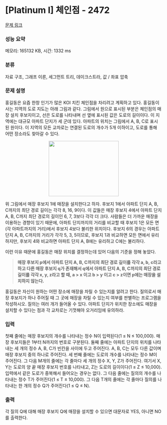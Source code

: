 # [Platinum I] 체인점 - 2472 

[문제 링크](https://www.acmicpc.net/problem/2472) 

### 성능 요약

메모리: 165132 KB, 시간: 1332 ms

### 분류

자료 구조, 그래프 이론, 세그먼트 트리, 데이크스트라, 값 / 좌표 압축

### 문제 설명

<p>홍길동은 요즘 한창 인기가 많은 KOI 치킨 체인점을 차리려고 계획하고 있다. 홍길동이 사는 지역의 도로 지도는 아래 그림과 같다. 그림에서 원으로 표시된 부분은 체인점의 매장 설치 후보지이고, 선은 도로를 나타내며 선 옆에 표시된 값은 도로의 길이이다. 이 지역에는 대규모 아파트 단지가 세 군데 있다. 아파트의 위치는 그림에서 A, B, C로 표시된 원이다. 이 지역의 모든 교차로는 연결된 도로의 개수가 5개 이하이고, 도로를 통해 어떤 장소라도 찾아갈 수 있다.</p>

<p style="text-align: center;"><img alt="" src="https://upload.acmicpc.net/64e663f6-f89d-4689-9b53-4e69b5b44354/-/preview/" style="width: 225px; height: 178px;"></p>

<p>위 그림에서 매장 후보지 1에 매장을 설치한다고 하자. 후보지 1에서 아파트 단지 A, B, C까지의 최단 경로 길이는 각각 8, 16, 9이다. 이 값들은 매장 후보지 4에서 아파트 단지 A, B, C까지 최단 경로의 길이인 6, 7, 3보다 각각 더 크다. 사람들은 더 가까운 매장을 이용하는 경향이 있기 때문에, 아파트 단지까지의 거리를 비교할 때 후보지 1은 모든 면(각 아파트까지의 거리)에서 후보지 4보다 불리한 위치이다. 후보지 6의 경우는 아파트 단지 A, B, C까지의 거리가 각각 5, 3, 5이므로, 후보지 1과 비교하면 모든 면에서 유리하지만, 후보지 4와 비교하면 아파트 단지 A, B에는 유리하고 C에는 불리하다. </p>

<p>이런 이유 때문에 홍길동은 매장 위치를 결정하는데 있어 다음의 기준을 정해 놓았다. </p>

<blockquote>
<p><strong>매장 후보지 p에서 아파트 단지 A, B, C까지의 최단 경로 길이를 각각 a, b, c라고 하고 다른 매장 후보지 q가 존재해서 q에서 아파트 단지 A, B, C까지의 최단 경로 길이를 각각 x, y, z라고 할 때, a > x 이고 b > y 이고 c > z이면 p에는 매장을 설치하지 않는다.</strong></p>
</blockquote>

<p>홍길동은 자신이 원하는 어떤 장소에 매장을 차릴 수 있는지를 알려고 한다. 질의로서 매장 후보지가 하나 주어질 때 그 곳에 매장을 차릴 수 있는지 여부를 판별하는 프로그램을 작성하시오. 질의는 여러 개가 들어올 수 있다. 아파트 단지가 위치한 장소에도 매장을 설치할 수 있다는 점과 각 교차로는 기껏해야 오거리임에 유의하라. </p>

### 입력 

 <p>첫째 줄에는 매장 후보지의 개수를 나타내는 정수 N이 입력된다(1 ≤ N ≤ 100,000). 매장 후보지들은 1부터 N까지의 번호로 구분된다. 둘째 줄에는 아파트 단지의 위치를 나타내는 세 개의 정수 A, B, C가 빈칸을 사이에 두고 주어진다. A, B, C는 모두 다른 값이며 매장 후보지 중의 하나로 주어진다. 세 번째 줄에는 도로의 개수를 나타내는 정수 M이 주어진다. 그 다음 M개의 줄에는 각 줄마다 세 개의 정수 X, Y, Z가 주어진다. 여기서 X, Y는 도로의 양 끝 매장 후보지 번호를 나타내고, Z는 도로의 길이이다(1 ≤ Z ≤ 10,000). 입력에서 같은 도로가 중복해서 들어오는 경우는 없다. 그 다음 줄에는 질의의 개수를 나타내는 정수 T가 주어진다(1 ≤ T ≤ 10,000). 그 다음 T개의 줄에는 각 줄마다 질의를 나타내는 한 개의 정수 Q가 주어진다(1 ≤ Q ≤ N).</p>

### 출력 

 <p>각 질의 Q에 대해 매장 후보지 Q에 매장을 설치할 수 있으면 대문자로 YES, 아니면 NO를 출력한다. </p>

